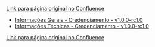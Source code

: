 [Link para página original no Confluence](https://openfinancebrasil.atlassian.net/wiki/spaces/OF/pages/17368994)

- [Informações Gerais - Credenciamento - v1.0.0-rc1.0](../../../../../../../OF/Open%20Finance%20Brasil/Especifica%c3%a7%c3%b5es%20de%20APIs/Dados%20Abertos%20-%20DA/[DA]%20API%20-%20Credenciamento/Hist%c3%b3rico%20de%20Especifica%c3%a7%c3%b5es%20-%20[DA]%20Credenciamento/v1.0.0-rc1.0%20-%20Credenciamento/Informa%c3%a7%c3%b5es%20Gerais%20-%20Credenciamento%20-%20v1.0.0-rc1.0)
- [Informações Técnicas - Credenciamento - v1.0.0-rc1.0](../../../../../../../OF/Open%20Finance%20Brasil/Especifica%c3%a7%c3%b5es%20de%20APIs/Dados%20Abertos%20-%20DA/[DA]%20API%20-%20Credenciamento/Hist%c3%b3rico%20de%20Especifica%c3%a7%c3%b5es%20-%20[DA]%20Credenciamento/v1.0.0-rc1.0%20-%20Credenciamento/Informa%c3%a7%c3%b5es%20T%c3%a9cnicas%20-%20Credenciamento%20-%20v1.0.0-rc1.0)

[Link para página original no Confluence](https://openfinancebrasil.atlassian.net/wiki/spaces/OF/pages/17368994)